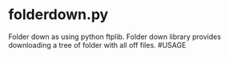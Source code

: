 # folderdown.py
Folder down as using python ftplib. Folder down library provides downloading a tree of folder with all off files. 
#USAGE 
